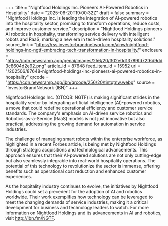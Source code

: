 +++
title = "Nightfood Holdings Inc. Pioneers AI-Powered Robotics in Hospitality"
date = "2025-06-20T19:00:32Z"
draft = false
summary = "Nightfood Holdings Inc. is leading the integration of AI-powered robotics into the hospitality sector, promising to transform operations, reduce costs, and improve customer service."
description = "Nightfood Holdings pioneers AI robotics in hospitality, transforming service delivery with intelligent robots and RaaS, marking a new era in tech-driven hospitality solutions."
source_link = "https://rss.investorbrandnetwork.com/ainw/nightfood-holdings-inc-ngtf-embracing-tech-transformation-in-hospitality/"
enclosure = "https://cdn.newsramp.app/genai/images/256/20/302e0d13789fd72f6d9dd3c8604d2e92.png"
article_id = 87648
feed_item_id = 15952
url = "/202506/87648-nightfood-holdings-inc-pioneers-ai-powered-robotics-in-hospitality"
qrcode = "https://cdn.newsramp.app/ibn/qrcode/256/20/tintqtnw.webp"
source = "InvestorBrandNetwork (IBN)"
+++

<p>Nightfood Holdings Inc. (OTCQB: NGTF) is making significant strides in the hospitality sector by integrating artificial intelligence (AI)-powered robotics, a move that could redefine operational efficiency and customer service standards. The company's emphasis on AI-driven service robotics and Robotics-as-a-Service (RaaS) models is not just innovative but also practical, addressing the growing demand for automation in service industries.</p><p>The challenge of managing smart robots within the enterprise workforce, as highlighted in a recent Forbes article, is being met by Nightfood Holdings through strategic acquisitions and technological advancements. This approach ensures that their AI-powered solutions are not only cutting-edge but also seamlessly integrable into real-world hospitality operations. The potential of this technology to revolutionize the sector is immense, offering benefits such as operational cost reduction and enhanced customer experiences.</p><p>As the hospitality industry continues to evolve, the initiatives by Nightfood Holdings could set a precedent for the adoption of AI and robotics worldwide. Their work exemplifies how technology can be leveraged to meet the changing demands of service industries, making it a critical development for business and technology leaders to watch. For more information on Nightfood Holdings and its advancements in AI and robotics, visit <a href='http://ibn.fm/NGTF' rel='nofollow' target='_blank'>http://ibn.fm/NGTF</a>.</p>